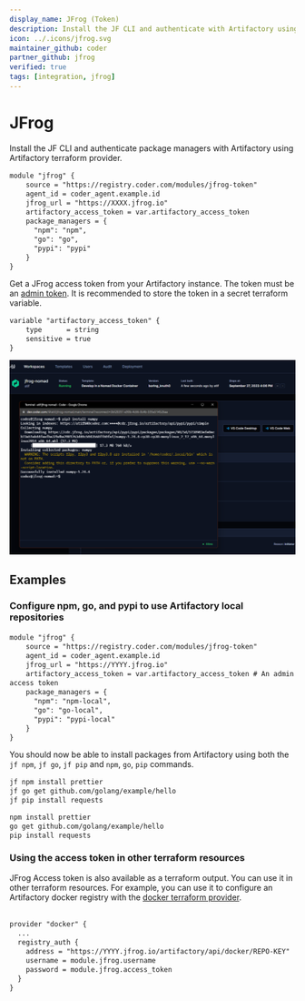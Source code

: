 ```yaml
---
display_name: JFrog (Token)
description: Install the JF CLI and authenticate with Artifactory using Artifactory terraform provider.
icon: ../.icons/jfrog.svg
maintainer_github: coder
partner_github: jfrog
verified: true
tags: [integration, jfrog]
---
```


# JFrog

Install the JF CLI and authenticate package managers with Artifactory using Artifactory terraform provider.

```hcl
module "jfrog" {
    source = "https://registry.coder.com/modules/jfrog-token"
    agent_id = coder_agent.example.id
    jfrog_url = "https://XXXX.jfrog.io"
    artifactory_access_token = var.artifactory_access_token
    package_managers = {
      "npm": "npm",
      "go": "go",
      "pypi": "pypi"
    }
}
```

Get a JFrog access token from your Artifactory instance. The token must be an [admin token](https://registry.terraform.io/providers/jfrog/artifactory/latest/docs#access-token). It is recommended to store the token in a secret terraform variable.

```hcl
variable "artifactory_access_token" {
    type      = string
    sensitive = true
}
```

![JFrog](../.images/jfrog.png)

## Examples

### Configure npm, go, and pypi to use Artifactory local repositories

```hcl
module "jfrog" {
    source = "https://registry.coder.com/modules/jfrog-token"
    agent_id = coder_agent.example.id
    jfrog_url = "https://YYYY.jfrog.io"
    artifactory_access_token = var.artifactory_access_token # An admin access token
    package_managers = {
      "npm": "npm-local",
      "go": "go-local",
      "pypi": "pypi-local"
    }
}
```

You should now be able to install packages from Artifactory using both the `jf npm`, `jf go`, `jf pip` and `npm`, `go`, `pip` commands.

```shell
jf npm install prettier
jf go get github.com/golang/example/hello
jf pip install requests
```

```shell
npm install prettier
go get github.com/golang/example/hello
pip install requests
```

### Using the access token in other terraform resources

JFrog Access token is also available as a terraform output. You can use it in other terraform resources. For example, you can use it to configure an Artifactory docker registry with the [docker terraform provider](https://registry.terraform.io/providers/kreuzwerker/docker/latest/docs).

```hcl

provider "docker" {
  ...
  registry_auth {
    address = "https://YYYY.jfrog.io/artifactory/api/docker/REPO-KEY"
    username = module.jfrog.username
    password = module.jfrog.access_token
  }
}
```
